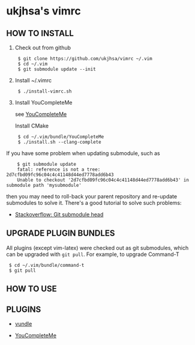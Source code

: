 ukjhsa's vimrc
============

HOW TO INSTALL
--------------

1. Check out from github

        $ git clone https://github.com/ukjhsa/vimrc ~/.vim
        $ cd ~/.vim
        $ git submodule update --init

2. Install ~/.vimrc

        $ ./install-vimrc.sh

3. Install YouCompleteMe

    see [YouCompleteMe](https://github.com/Valloric/YouCompleteMe)
    
    Install CMake
    
        $ cd ~/.vim/bundle/YouCompleteMe
        $ ./install.sh --clang-complete

If you have some problem when updating submodule, such as

        $ git submodule update
        fatal: reference is not a tree: 2d7cfbd09fc96c04c4c41148d44ed7778add6b43
        Unable to checkout '2d7cfbd09fc96c04c4c41148d44ed7778add6b43' in submodule path 'mysubmodule'

then you may need to roll-back your parent repository and re-update submodules
to solve it. There's a good tutorial to solve such problems:

* [Stackoverflow: Git submodule head](http://stackoverflow.com/questions/2155887/git-submodule-head)

UPGRADE PLUGIN BUNDLES
----------------------

All plugins (except vim-latex) were checked out as git submodules,
which can be upgraded with `git pull`. For example, to upgrade Command-T

     $ cd ~/.vim/bundle/command-t
     $ git pull

HOW TO USE
----------


PLUGINS
-------

* [vundle](https://github.com/gmarik/vundle)

* [YouCompleteMe](https://github.com/Valloric/YouCompleteMe)
